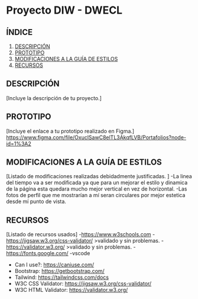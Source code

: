 # Proyecto DIW - DWECL

## ÍNDICE   
1. [DESCRIPCIÓN](#id1)
2. [PROTOTIPO](#id2)
3. [MODIFICACIONES A LA GUÍA DE ESTILOS](#id3)
4. [RECURSOS](#id4)

## DESCRIPCIÓN<a name="id1"></a>
[Incluye la descripción de tu proyecto.]


## PROTOTIPO<a name="id2"></a>
[Incluye el enlace a tu prototipo realizado en Figma.]
https://www.figma.com/file/OxuclSawC8elTL3AkqfLVB/Portafolios?node-id=1%3A2

## MODIFICACIONES A LA GUÍA DE ESTILOS<a name="id3"></a>
[Listado de modificaciones realizadas debidadmente justificadas. ]
-La linea del tiempo va a ser modificada ya que para un mejorar el estilo y
 dinamica de la página esta quedara mucho mejor vertical en vez de horizontal.
-Las fotos de perfil que me mostrarían a mí seran circulares por mejor estetica 
 desde mí punto de vista.

## RECURSOS<a name="id4"></a>
[Listado de recursos usados]
-https://www.w3schools.com
-https://jigsaw.w3.org/css-validator/
    >validado y sin problemas.
-https://validator.w3.org/
    >validado y sin problemas.
-https://fonts.google.com/
-vscode



- Can I use?: https://caniuse.com/
- Bootstrap: https://getbootstrap.com/
- Tailwind: https://tailwindcss.com/docs
- W3C CSS Validator: https://jigsaw.w3.org/css-validator/
- W3C HTML Validator: https://validator.w3.org/
